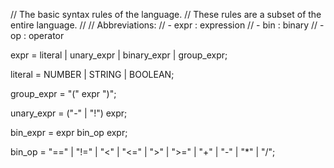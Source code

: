 // The basic syntax rules of the language.
// These rules are a subset of the entire language.
//
// Abbreviations:
// - expr : expression
// - bin  : binary
// - op   : operator

expr = literal | unary_expr | binary_expr | group_expr;


literal = NUMBER | STRING | BOOLEAN;

group_expr = "(" expr ")";

unary_expr = ("-" | "!") expr;

bin_expr = expr bin_op expr;

bin_op = "==" | "!=" | "<" | "<=" | ">" | ">="
       | "+" | "-" | "*" | "/";
